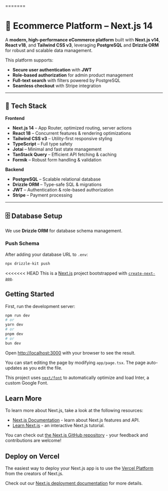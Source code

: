 
=======
# 🛒 Ecommerce Platform – Next.js 14

A **modern, high-performance eCommerce platform** built with **Next.js v14**, **React v18**, and **Tailwind CSS v3**, leveraging **PostgreSQL** and **Drizzle ORM** for robust and scalable data management.  

This platform supports:
- **Secure user authentication** with **JWT**
- **Role-based authorization** for admin product management
- **Full-text search** with filters powered by PostgreSQL
- **Seamless checkout** with Stripe integration

---

## 🚀 Tech Stack

**Frontend**
- **Next.js 14** – App Router, optimized routing, server actions
- **React 18** – Concurrent features & rendering optimizations
- **Tailwind CSS v3** – Utility-first responsive styling
- **TypeScript** – Full type safety
- **Jotai** – Minimal and fast state management
- **TanStack Query** – Efficient API fetching & caching
- **Formik** – Robust form handling & validation

**Backend**
- **PostgreSQL** – Scalable relational database
- **Drizzle ORM** – Type-safe SQL & migrations
- **JWT** – Authentication & role-based authorization
- **Stripe** – Payment processing

---

## 🗄 Database Setup

We use **Drizzle ORM** for database schema management.

### **Push Schema**
After adding your database URL to `.env`:

```bash
npx drizzle-kit push
```
<<<<<<< HEAD
This is a [Next.js](https://nextjs.org/) project bootstrapped with [`create-next-app`](https://github.com/vercel/next.js/tree/canary/packages/create-next-app).

## Getting Started

First, run the development server:

```bash
npm run dev
# or
yarn dev
# or
pnpm dev
# or
bun dev
```

Open [http://localhost:3000](http://localhost:3000) with your browser to see the result.

You can start editing the page by modifying `app/page.tsx`. The page auto-updates as you edit the file.

This project uses [`next/font`](https://nextjs.org/docs/basic-features/font-optimization) to automatically optimize and load Inter, a custom Google Font.

## Learn More

To learn more about Next.js, take a look at the following resources:

- [Next.js Documentation](https://nextjs.org/docs) - learn about Next.js features and API.
- [Learn Next.js](https://nextjs.org/learn) - an interactive Next.js tutorial.

You can check out [the Next.js GitHub repository](https://github.com/vercel/next.js/) - your feedback and contributions are welcome!

## Deploy on Vercel

The easiest way to deploy your Next.js app is to use the [Vercel Platform](https://vercel.com/new?utm_medium=default-template&filter=next.js&utm_source=create-next-app&utm_campaign=create-next-app-readme) from the creators of Next.js.

Check out our [Next.js deployment documentation](https://nextjs.org/docs/deployment) for more details.
